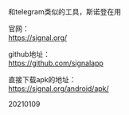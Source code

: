 和telegram类似的工具，斯诺登在用  

官网：  
https://signal.org/  

github地址：  
https://github.com/signalapp  

直接下载apk的地址：  
https://signal.org/android/apk/  


20210109  
